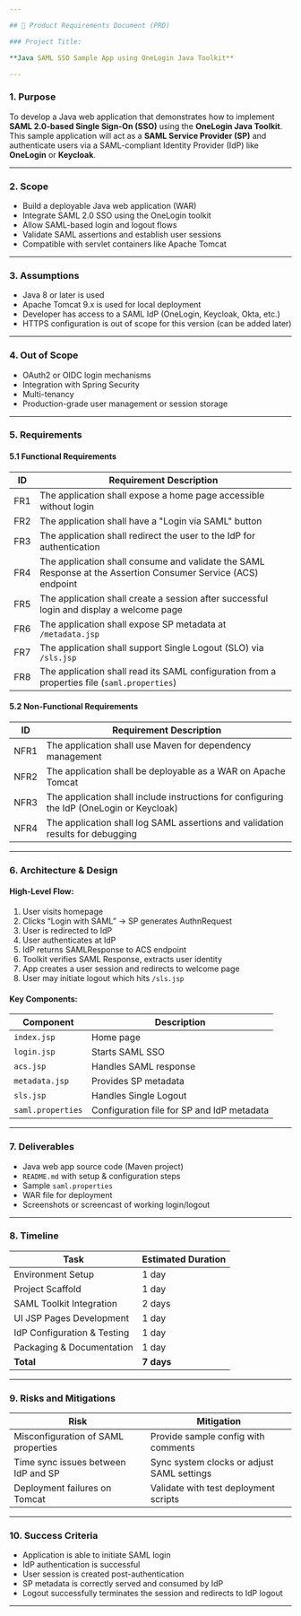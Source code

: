 ```yaml
---

## 📄 Product Requirements Document (PRD)

### Project Title:

**Java SAML SSO Sample App using OneLogin Java Toolkit**

---
```


### 1. **Purpose**

To develop a Java web application that demonstrates how to implement **SAML 2.0-based Single Sign-On (SSO)** using the **OneLogin Java Toolkit**. This sample application will act as a **SAML Service Provider (SP)** and authenticate users via a SAML-compliant Identity Provider (IdP) like **OneLogin** or **Keycloak**.

---

### 2. **Scope**

* Build a deployable Java web application (WAR)
* Integrate SAML 2.0 SSO using the OneLogin toolkit
* Allow SAML-based login and logout flows
* Validate SAML assertions and establish user sessions
* Compatible with servlet containers like Apache Tomcat

---

### 3. **Assumptions**

* Java 8 or later is used
* Apache Tomcat 9.x is used for local deployment
* Developer has access to a SAML IdP (OneLogin, Keycloak, Okta, etc.)
* HTTPS configuration is out of scope for this version (can be added later)

---

### 4. **Out of Scope**

* OAuth2 or OIDC login mechanisms
* Integration with Spring Security
* Multi-tenancy
* Production-grade user management or session storage

---

### 5. **Requirements**

#### 5.1 Functional Requirements

| ID  | Requirement Description                                                                                       |
| --- | ------------------------------------------------------------------------------------------------------------- |
| FR1 | The application shall expose a home page accessible without login                                             |
| FR2 | The application shall have a "Login via SAML" button                                                          |
| FR3 | The application shall redirect the user to the IdP for authentication                                         |
| FR4 | The application shall consume and validate the SAML Response at the Assertion Consumer Service (ACS) endpoint |
| FR5 | The application shall create a session after successful login and display a welcome page                      |
| FR6 | The application shall expose SP metadata at `/metadata.jsp`                                                   |
| FR7 | The application shall support Single Logout (SLO) via `/sls.jsp`                                              |
| FR8 | The application shall read its SAML configuration from a properties file (`saml.properties`)                  |

#### 5.2 Non-Functional Requirements

| ID   | Requirement Description                                                                   |
| ---- | ----------------------------------------------------------------------------------------- |
| NFR1 | The application shall use Maven for dependency management                                 |
| NFR2 | The application shall be deployable as a WAR on Apache Tomcat                             |
| NFR3 | The application shall include instructions for configuring the IdP (OneLogin or Keycloak) |
| NFR4 | The application shall log SAML assertions and validation results for debugging            |

---

### 6. **Architecture & Design**

#### High-Level Flow:

1. User visits homepage
2. Clicks “Login with SAML” → SP generates AuthnRequest
3. User is redirected to IdP
4. User authenticates at IdP
5. IdP returns SAMLResponse to ACS endpoint
6. Toolkit verifies SAML Response, extracts user identity
7. App creates a user session and redirects to welcome page
8. User may initiate logout which hits `/sls.jsp`

#### Key Components:

| Component         | Description                                |
| ----------------- | ------------------------------------------ |
| `index.jsp`       | Home page                                  |
| `login.jsp`       | Starts SAML SSO                            |
| `acs.jsp`         | Handles SAML response                      |
| `metadata.jsp`    | Provides SP metadata                       |
| `sls.jsp`         | Handles Single Logout                      |
| `saml.properties` | Configuration file for SP and IdP metadata |

---

### 7. **Deliverables**

* Java web app source code (Maven project)
* `README.md` with setup & configuration steps
* Sample `saml.properties`
* WAR file for deployment
* Screenshots or screencast of working login/logout

---

### 8. **Timeline**

| Task                        | Estimated Duration |
| --------------------------- | ------------------ |
| Environment Setup           | 1 day              |
| Project Scaffold            | 1 day              |
| SAML Toolkit Integration    | 2 days             |
| UI JSP Pages Development    | 1 day              |
| IdP Configuration & Testing | 1 day              |
| Packaging & Documentation   | 1 day              |
| **Total**                   | **7 days**         |

---

### 9. **Risks and Mitigations**

| Risk                                | Mitigation                                 |
| ----------------------------------- | ------------------------------------------ |
| Misconfiguration of SAML properties | Provide sample config with comments        |
| Time sync issues between IdP and SP | Sync system clocks or adjust SAML settings |
| Deployment failures on Tomcat       | Validate with test deployment scripts      |

---

### 10. **Success Criteria**

* Application is able to initiate SAML login
* IdP authentication is successful
* User session is created post-authentication
* SP metadata is correctly served and consumed by IdP
* Logout successfully terminates the session and redirects to IdP logout

---